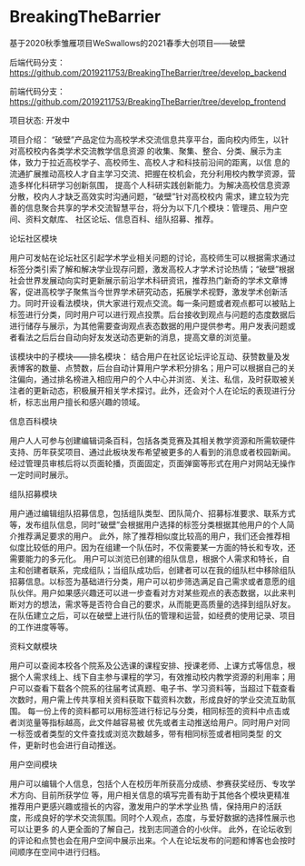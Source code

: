 # BreakingTheBarrier
基于2020秋季雏雁项目WeSwallows的2021春季大创项目——破壁

后端代码分支：https://github.com/2019211753/BreakingTheBarrier/tree/develop_backend

前端代码分支：https://github.com/2019211753/BreakingTheBarrier/tree/develop_frontend

项目状态: 开发中

项目介绍：
  “破壁”产品定位为高校学术交流信息共享平台，面向校内师生，以针对高校校内各类学术交流教学信息资源 
的收集、聚集、整合、分类、展示为主体，致力于拉近高校学子、高校师生、高校人才和科技前沿间的距离，以信 
息的流通扩展推动高校人才自主学习交流、把握在校机会，充分利用校内教学资源，营造多样化科研学习创新氛围， 
提高个人科研实践创新能力。为解决高校信息资源分散，校内人才缺乏高效实时沟通问题，“破壁”针对高校校内 
需求，建立较为完善的信息聚合共享的学术交流智慧平台，将分为以下几个模块：管理员、用户空间、资料文献库、
社区论坛、信息百科、组队招募、推荐。

论坛社区模块 

用户可发帖在论坛社区引起学术学业相关问题的讨论，高校师生可以根据需求通过标签分类引索了解和解决学业现存问题，激发高校人才学术讨论热情；“破壁”根据社会世界发展动向实时更新展示前沿学术科研资讯，推荐热门新奇的学术文章博客，促进高校学子聚焦当今世界学术研究动态，拓展学术视野，激发学术创新活力。同时开设看法模块，供大家进行观点交流。每一条问题或者观点都可以被贴上标签进行分类，同时用户可以进行观点投票。后台接收到观点与问题的态度数据后进行储存与展示，为其他需要查询观点表态数据的用户提供参考。用户发表问题或者看法之后后台自动向好友发送动态更新的消息，提高文章的浏览量。 

该模块中的子模块——排名模块： 
结合用户在社区论坛评论互动、获赞数量及发表博客的数量、点赞数，后台自动计算用户学术积分排名；用户可以根据自己的关注偏向，通过排名榜进入相应用户的个人中心并浏览、关注、私信，及时获取被关注者的更新动态，积极展开相关学术探讨。此外，还会对个人在论坛的表现进行分析，标志出用户擅长和感兴趣的领域。

信息百科模块 

用户人人可参与创建编辑词条百科，包括各类竞赛及其相关教学资源和所需软硬件支持、历年获奖项目、通过此板块发布希望被更多的人看到的消息或者校园新闻。经过管理员审核后将以页面轮播，页面固定，页面弹窗等形式在用户对网站无操作一定时间时展示。 

组队招募模块 

用户通过编辑组队招募信息，包括组队类型、团队简介、招募标准要求、联系方式等，发布组队信息，同时“破壁”会根据用户选择的标签分类根据其他用户的个人简介推荐满足要求的用户。
此外，除了推荐相似度比较高的用户，我们还会推荐相似度比较低的用户。因为在组建一个队伍时，不仅需要某一方面的特长和专攻，还需要能力的多元化。
用户可以浏览已创建的组队信息，根据个人需求和特长，自主和创建者联系，完成组队；当组队成功后，创建者可以在我的组队栏中移除组队招募信息。以标签为基础进行分类，用户可以初步筛选满足自己需求或者意愿的组队伙伴。用户如果感兴趣还可以进一步查看对方对某些观点的表态数据，以此来判断对方的想法，需求等是否符合自己的要求，从而能更高质量的选择到组队好友。 
在队伍建立之后，可以在破壁上进行队伍的管理和运营，如经费的使用记录、项目的工作进度等等。

资料文献模块 

用户可以查阅本校各个院系及公选课的课程安排、授课老师、上课方式等信息，根据个人需求线上、线下自主参与课程的学习，有效推动校内教学资源的利用率；用户可以查看下载各个院系的往届考试真题、电子书、学习资料等，当超过下载查看次数时，用户需上传共享相关资料获取下载资料次数，形成良好的学业交流互助氛围。 
每一份上传的资料都可以用标签进行标记与分类，相同标签的资料中点击或者浏览量等指标越高，此文件越容易被 
优先或者主动推送给用户。同时用户对同一标签或者类型的文件查找或浏览次数越多，带有相同标签或者相同类型 
的文件，更新时也会进行自动推送。 

用户空间模块 

用户可以编辑个人信息，包括个人在校历年所获高分成绩、参赛获奖经历、专攻学术方向、目前所获学位 
等，用户相关信息的填写完善有助于其他各个模块更精准推荐用户更感兴趣或擅长的内容，激发用户的学术学业热 
情，保持用户的活跃度，形成良好的学术交流氛围。同时个人观点，态度，与爱好数据的选择性展示也可以让更多 
的人更全面的了解自己，找到志同道合的小伙伴。
此外，在论坛收到的评论和点赞也会在用户空间中展示出来。个人在论坛发布的问题和博客也会按时间顺序在空间中进行归档。 


